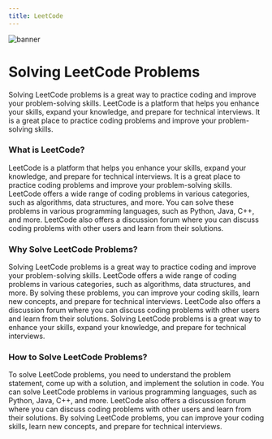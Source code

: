 ```yaml
---
title: LeetCode
---
```


![banner](https://i.imgur.com/UIF2aeU.png)

# Solving LeetCode Problems

Solving LeetCode problems is a great way to practice coding and improve your problem-solving skills. LeetCode is a platform that helps you enhance your skills, expand your knowledge, and prepare for technical interviews. It is a great place to practice coding problems and improve your problem-solving skills.

### What is LeetCode?

LeetCode is a platform that helps you enhance your skills, expand your knowledge, and prepare for technical interviews. It is a great place to practice coding problems and improve your problem-solving skills. LeetCode offers a wide range of coding problems in various categories, such as algorithms, data structures, and more. You can solve these problems in various programming languages, such as Python, Java, C++, and more. LeetCode also offers a discussion forum where you can discuss coding problems with other users and learn from their solutions.

### Why Solve LeetCode Problems?

Solving LeetCode problems is a great way to practice coding and improve your problem-solving skills. LeetCode offers a wide range of coding problems in various categories, such as algorithms, data structures, and more. By solving these problems, you can improve your coding skills, learn new concepts, and prepare for technical interviews. LeetCode also offers a discussion forum where you can discuss coding problems with other users and learn from their solutions. Solving LeetCode problems is a great way to enhance your skills, expand your knowledge, and prepare for technical interviews.

### How to Solve LeetCode Problems?

To solve LeetCode problems, you need to understand the problem statement, come up with a solution, and implement the solution in code. You can solve LeetCode problems in various programming languages, such as Python, Java, C++, and more. LeetCode also offers a discussion forum where you can discuss coding problems with other users and learn from their solutions. By solving LeetCode problems, you can improve your coding skills, learn new concepts, and prepare for technical interviews.
